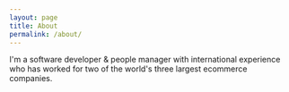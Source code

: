 ```yaml
---
layout: page
title: About
permalink: /about/
---
```


I'm a software developer & people manager with international experience
who has worked for two of the world's three largest ecommerce companies.

